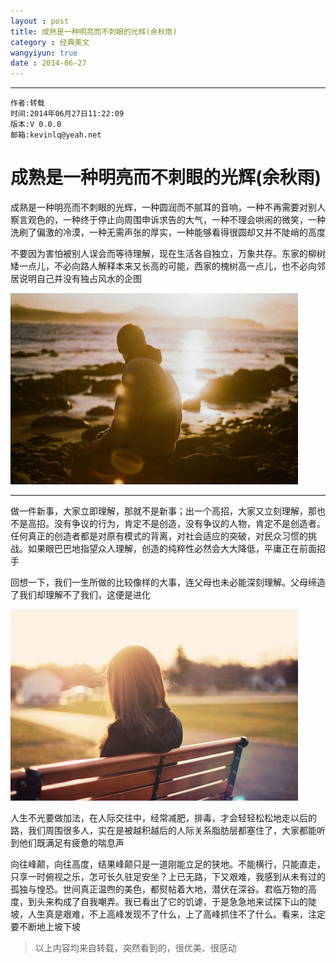 ```yaml
---
layout : post
title: 成熟是一种明亮而不刺眼的光辉(余秋雨)
category : 经典美文
wangyiyun: true
date : 2014-06-27
---
```


******

    作者:转载
    时间:2014年06月27日11:22:09
    版本:V 0.0.0
    邮箱:kevinlq@yeah.net

<!-- more -->

# 成熟是一种明亮而不刺眼的光辉(余秋雨)

成熟是一种明亮而不刺眼的光辉，一种圆润而不腻耳的音响，一种不再需要对别人察言观色的，一种终于停止向周围申诉求告的大气，一种不理会哄闹的微笑，一种洗刷了偏激的冷漠，一种无需声张的厚实，一种能够看得很圆却又并不陡峭的高度

不要因为害怕被别人误会而等待理解，现在生活各自独立，万象共存。东家的柳树矮一点儿，不必向路人解释本来又长高的可能，西家的槐树高一点儿，也不必向邻居说明自己并没有独占风水的企图

![](/res/img/blog/经典美文/1.jpg)

---

做一件新事，大家立即理解，那就不是新事；出一个高招，大家又立刻理解，那也不是高招。没有争议的行为，肯定不是创造，没有争议的人物，肯定不是创造者。任何真正的创造者都是对原有模式的背离，对社会适应的突破，对民众习惯的挑战。如果眼巴巴地指望众人理解，创造的纯粹性必然会大大降低，平庸正在前面招手

回想一下，我们一生所做的比较像样的大事，连父母也未必能深刻理解。父母缔造了我们却理解不了我们，这便是进化

![](/res/img/blog/经典美文/2.jpg)


人生不光要做加法，在人际交往中，经常减肥，排毒，才会轻轻松松地走以后的路，我们周围很多人，实在是被越积越后的人际关系脂肪层都塞住了，大家都能听到他们既满足有疲惫的喘息声

向往峰颠，向往高度，结果峰颠只是一道刚能立足的狭地。不能横行，只能直走，只享一时俯视之乐，怎可长久驻足安坐？上已无路，下又艰难，我感到从未有过的孤独与惶恐。世间真正温煦的美色，都熨帖着大地，潜伏在深谷。君临万物的高度，到头来构成了自我嘲弄。我已看出了它的饥谑，于是急急地来试探下山的陡坡，人生真是艰难，不上高峰发现不了什么，上了高峰抓住不了什么。看来，注定要不断地上坡下坡

>以上内容均来自转载，突然看到的，很优美、很感动
